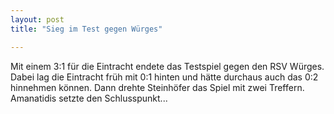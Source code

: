 ```yaml
---
layout: post
title: "Sieg im Test gegen Würges"

---
```


Mit einem 3:1 für die Eintracht endete das Testspiel gegen den RSV Würges. Dabei lag die Eintracht früh mit 0:1 hinten und hätte durchaus auch das 0:2 hinnehmen können. Dann drehte Steinhöfer das Spiel mit zwei Treffern. Amanatidis setzte den Schlusspunkt...


